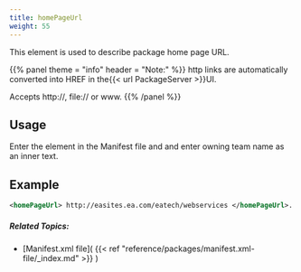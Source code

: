 ```yaml
---
title: homePageUrl
weight: 55
---
```


This element is used to describe package home page URL.


{{% panel theme = "info" header = "Note:" %}}
http links are automatically converted into HREF in the{{< url PackageServer >}}UI.

Accepts http://, file:// or www.
{{% /panel %}}
## Usage ##

Enter the element in the Manifest file and and enter owning team name as an inner text.

## Example ##


```xml
<homePageUrl> http://easites.ea.com/eatech/webservices </homePageUrl>.
```

##### Related Topics: #####
-  [Manifest.xml file]( {{< ref "reference/packages/manifest.xml-file/_index.md" >}} ) 
